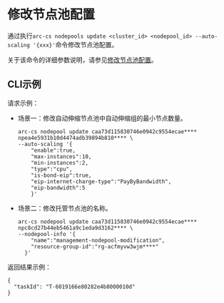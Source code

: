 # 修改节点池配置

通过执行`arc-cs nodepools update <cluster_id> <nodepool_id> --auto-scaling '{xxx}'`命令修改节点池配置。

关于该命令的详细参数说明，请参见[修改节点池配置](/cn.zh-CN/API参考/节点池/修改节点池配置.md)。

## CLI示例

请求示例：

-   场景一：修改自动伸缩节点池中自动伸缩组的最小节点数量。

    ```
    arc-cs nodepool update caa73d115830746e0942c9554ecae**** npea4e5931b10d4474adb39894b810**** \   
    --auto-scaling '{
        "enable":true,
        "max-instances":10,
        "min-instances":2,
        "type":"cpu",
        "is-bond-eip":true,
        "eip-internet-charge-type":"PayByBandwidth",
        "eip-bandwidth":5
        }'
    ```

-   场景二：修改托管节点池的名称。

    ```
    arc-cs nodepool update caa73d115830746e0942c9554ecae**** npc8cd27b44eb5461a9c1eda9d3162**** \   
    --nodepool-info '{
        "name":"management-nodepool-modification",
        "resource-group-id":"rg-acfmyvw3wjm****"
      }'
    ```


返回结果示例：

```
{
  "taskId": "T-6019166e80282e4b8000010d"
}
```

